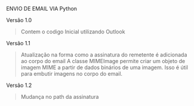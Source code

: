 ENVIO DE EMAIL VIA Python

Versão 1.0
> Contem o codigo Inicial utilizando Outlook

Versão 1.1
> Atualização na forma como a assinatura do remetente é adicionada ao corpo do email
> A classe MIMEImage permite criar um objeto de imagem MIME a partir de dados binários de uma imagem. Isso é útil para embutir imagens no corpo do email.

Versão 1.2
> Mudança no path da assinatura
